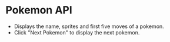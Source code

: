 # Pokemon API

- Displays the name, sprites and first five moves of a pokemon.
- Click "Next Pokemon" to display the next pokemon.
